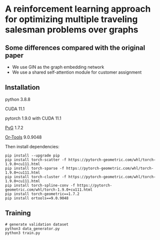 # A reinforcement learning approach for optimizing multiple traveling salesman problems over graphs


## Some differences compared with the original paper

 - We use GIN as the graph embedding network
 - We use a shared self-attention module for customer assignment 

## Installation
python 3.8.8

CUDA 11.1

pytorch 1.9.0 with CUDA 11.1

[PyG](https://github.com/pyg-team/pytorch_geometric) 1.7.2


[Or-Tools](https://github.com/google/or-tools) 9.0.9048

Then install dependencies:
```
pip install --upgrade pip
pip install torch-scatter -f https://pytorch-geometric.com/whl/torch-1.9.0+cu111.html
pip install torch-sparse -f https://pytorch-geometric.com/whl/torch-1.9.0+cu111.html
pip install torch-cluster -f https://pytorch-geometric.com/whl/torch-1.9.0+cu111.html
pip install torch-spline-conv -f https://pytorch-geometric.com/whl/torch-1.9.0+cu111.html
pip install torch-geometric==1.7.2
pip install ortools==9.0.9048
```

## Training
```
# generate validation dataset
python3 data_generator.py
python3 train.py
```
